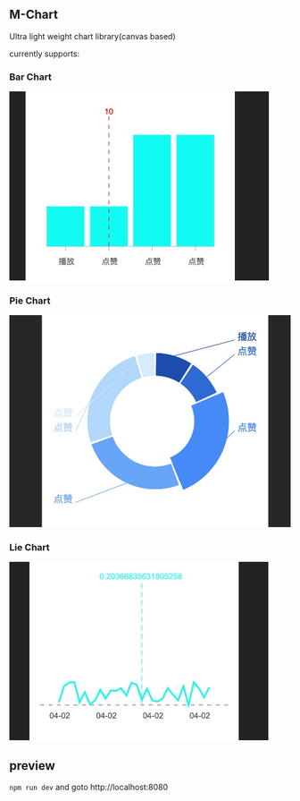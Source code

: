 ## M-Chart

Ultra light weight chart library(canvas based)

currently supports:

### Bar Chart

![Bar](/screenshots/Jietu20190402-151321.jpg)

### Pie Chart

![Bar](/screenshots/Jietu20190402-153324@2x.jpg)

### Lie Chart

![Bar](/screenshots/Jietu20190402-161130.jpg)

## preview
`npm run dev` and goto http://localhost:8080